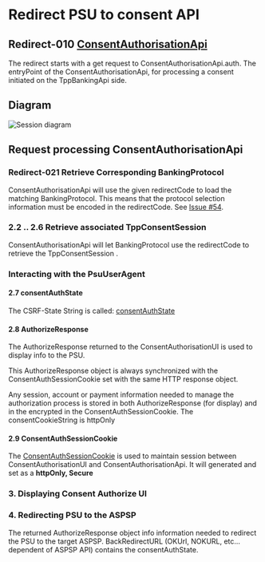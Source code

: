 # Redirect PSU to consent API

## Redirect-010 [ConsentAuthorisationApi](dictionary.md#ConsentAuthorisationApi)
The redirect starts with a get request to ConsentAuthorisationApi.auth. The entryPoint of the ConsentAuthorisationApi, for processing a consent initiated on the TppBankingApi side.

## Diagram
![Session diagram](http://www.plantuml.com/plantuml/proxy?src=https://raw.githubusercontent.com/adorsys/open-banking-gateway/develop/docs/architecture/diagrams/useCases/5-redirectPsuToConsentAPI.puml&fmt=svg&vvv=1&sanitize=true)  

## Request processing ConsentAuthorisationApi

### Redirect-021 Retrieve Corresponding BankingProtocol
ConsentAuthorisationApi will use the given redirectCode to load the matching BankingProtocol. This means that the protocol selection information must be encoded in the redirectCode. See [Issue #54](https://github.com/adorsys/open-banking-gateway/issues/54).

### 2.2 .. 2.6 Retrieve associated TppConsentSession
ConsentAuthorisationApi will let BankingProtocol use the redirectCode to retrieve the TppConsentSession
.
### Interacting with the PsuUserAgent

#### 2.7 consentAuthState
The CSRF-State String is called: [consentAuthState](dictionary.md#consentAuthState)

#### 2.8 AuthorizeResponse
The AuthorizeResponse returned to the ConsentAuthorisationUI is used to display info to the PSU.

This AuthorizeResponse object is always synchronized with the ConsentAuthSessionCookie set with the same HTTP response object.

Any session, account or payment information needed to manage the authorization process is stored in both AuthorizeResponse (for display) and in the encrypted in the ConsentAuthSessionCookie.
The consentCookieString is httpOnly

#### 2.9 ConsentAuthSessionCookie
The [ConsentAuthSessionCookie](dictionary.md#ConsentAuthSessionCookie) is used to maintain session between ConsentAuthorisationUI and ConsentAuthorisationApi. It will generated and set as a __httpOnly, Secure__

### 3. Displaying Consent Authorize UI

### 4. Redirecting PSU to the ASPSP
The returned AuthorizeResponse object info information needed to redirect the PSU to the target ASPSP.
BackRedirectURL (OKUrl, NOKURL, etc... dependent of ASPSP API) contains the consentAuthState.
